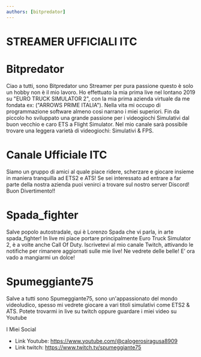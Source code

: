 ```yaml
---
authors: [bitpredator]
---
```


# STREAMER UFFICIALI ITC

<!-- truncate -->
# Bitpredator
Ciao a tutti, sono Bitpredator uno Streamer per pura passione questo è solo un hobby non è il mio lavoro.
Ho effettuato la mia prima live nel lontano 2019 su "EURO TRUCK SIMULATOR 2", con la mia prima azienda virtuale da me fondata ex: ("ARROWS PRIME ITALIA").
Nella vita mi occupo di programmazione software almeno cosi narrano i miei superiori.
Fin da piccolo ho sviluppato una grande passione per i videogiochi Simulativi dal buon vecchio e caro ETS a Flight Simulator. 
Nel mio canale sarà possibile trovare una leggera varietà di videogiochi: Simulativi & FPS.

# Canale Ufficiale ITC
Siamo un gruppo di amici al quale piace ridere, scherzare e giocare insieme in maniera tranquilla ad ETS2 e ATS!
Se sei interessato ad entrare a far parte della nostra azienda puoi venirci a trovare sul nostro server Discord!
Buon Divertimento!!

# Spada_fighter
Salve popolo autostradale, qui è Lorenzo Spada che vi parla, in arte spada_fighter! In live mi piace portare principalmente Euro Truck Simulator 2, è a volte anche Call Of Duty.
Iscrivetevi al mio canale Twitch, attivando le notifiche per rimanere aggiornati sulle mie live! Ne vedrete delle belle! E’ ora vado a mangiarmi un dolce!

# Spumeggiante75
Salve a tutti sono Spumeggiante75, sono un'appassionato del mondo videoludico, spesso mi vedrete giocare a vari titoli simulativi come
ETS2 & ATS. Potete trovarmi in live su twitch oppure guardare i miei video su Youtube

I Miei Social
- Link Youtube: https://www.youtube.com/@calogerosiragusa8909
- Link twitch: https://www.twitch.tv/spumeggiante75